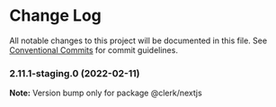 # Change Log

All notable changes to this project will be documented in this file.
See [Conventional Commits](https://conventionalcommits.org) for commit guidelines.

### 2.11.1-staging.0 (2022-02-11)

**Note:** Version bump only for package @clerk/nextjs
